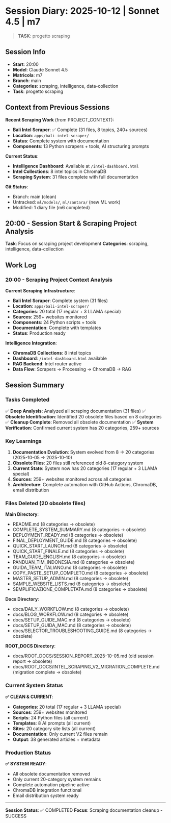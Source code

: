 # Session Diary: 2025-10-12 | Sonnet 4.5 | m7

> **TASK**: progetto scraping

## Session Info
- **Start**: 20:00
- **Model**: Claude Sonnet 4.5
- **Matricola**: m7
- **Branch**: main
- **Categories**: scraping, intelligence, data-collection
- **Task**: progetto scraping

## Context from Previous Sessions

**Recent Scraping Work** (from PROJECT_CONTEXT):
- **Bali Intel Scraper**: ✅ Complete (31 files, 8 topics, 240+ sources)
- **Location**: `apps/bali-intel-scraper/`
- **Status**: Complete system with documentation
- **Components**: 13 Python scrapers + tools, AI structuring prompts

**Current Status**:
- **Intelligence Dashboard**: Available at `/intel-dashboard.html`
- **Intel Collections**: 8 intel topics in ChromaDB
- **Scraping System**: 31 files complete with full documentation

**Git Status**:
- Branch: main (clean)
- Untracked: `ml/models/`, `ml/zantara/` (new ML work)
- Modified: 1 diary file (m6 completed)

## 20:00 - Session Start & Scraping Project Analysis

**Task**: Focus on scraping project development
**Categories**: scraping, intelligence, data-collection

## Work Log

### 20:00 - Scraping Project Context Analysis

**Current Scraping Infrastructure**:
- **Bali Intel Scraper**: Complete system (31 files)
- **Location**: `apps/bali-intel-scraper/`
- **Categories**: 20 total (17 regular + 3 LLAMA special)
- **Sources**: 259+ websites monitored
- **Components**: 24 Python scripts + tools
- **Documentation**: Complete with templates
- **Status**: Production ready

**Intelligence Integration**:
- **ChromaDB Collections**: 8 intel topics
- **Dashboard**: `/intel-dashboard.html` available
- **RAG Backend**: Intel router active
- **Data Flow**: Scrapers → Processing → ChromaDB → RAG

## Session Summary

### Tasks Completed
✅ **Deep Analysis**: Analyzed all scraping documentation (31 files)
✅ **Obsolete Identification**: Identified 20 obsolete files based on 8 categories
✅ **Cleanup Complete**: Removed all obsolete documentation
✅ **System Verification**: Confirmed current system has 20 categories, 259+ sources

### Key Learnings
1. **Documentation Evolution**: System evolved from 8 → 20 categories (2025-10-05 → 2025-10-10)
2. **Obsolete Files**: 20 files still referenced old 8-category system
3. **Current State**: System now has 20 categories (17 regular + 3 LLAMA special)
4. **Sources**: 259+ websites monitored across all categories
5. **Architecture**: Complete automation with GitHub Actions, ChromaDB, email distribution

### Files Deleted (20 obsolete files)
**Main Directory**:
- README.md (8 categories → obsolete)
- COMPLETE_SYSTEM_SUMMARY.md (8 categories → obsolete)
- DEPLOYMENT_READY.md (8 categories → obsolete)
- FINAL_DEPLOYMENT_GUIDE.md (8 categories → obsolete)
- QUICK_START_LAUNCH.md (8 categories → obsolete)
- QUICK_START_FINALE.md (8 categories → obsolete)
- TEAM_GUIDE_ENGLISH.md (8 categories → obsolete)
- PANDUAN_TIM_INDONESIA.md (8 categories → obsolete)
- GUIDA_TEAM_ITALIANO.md (8 categories → obsolete)
- COPY_PASTE_SETUP_COMPLETO.md (8 categories → obsolete)
- MASTER_SETUP_ADMIN.md (8 categories → obsolete)
- SAMPLE_WEBSITE_LISTS.md (8 categories → obsolete)
- SEMPLIFICAZIONE_COMPLETATA.md (8 categories → obsolete)

**Docs Directory**:
- docs/DAILY_WORKFLOW.md (8 categories → obsolete)
- docs/BLOG_WORKFLOW.md (8 categories → obsolete)
- docs/SETUP_GUIDE_MAC.md (8 categories → obsolete)
- docs/SETUP_GUIDA_MAC.md (8 categories → obsolete)
- docs/SELECTOR_TROUBLESHOOTING_GUIDE.md (8 categories → obsolete)

**ROOT_DOCS Directory**:
- docs/ROOT_DOCS/SESSION_REPORT_2025-10-05.md (old session report → obsolete)
- docs/ROOT_DOCS/INTEL_SCRAPING_V2_MIGRATION_COMPLETE.md (migration complete → obsolete)

### Current System Status
**✅ CLEAN & CURRENT**:
- **Categories**: 20 total (17 regular + 3 LLAMA special)
- **Sources**: 259+ websites monitored
- **Scripts**: 24 Python files (all current)
- **Templates**: 8 AI prompts (all current)
- **Sites**: 20 category site lists (all current)
- **Documentation**: Only current V2 files remain
- **Output**: 38 generated articles + metadata

### Production Status
**✅ SYSTEM READY**:
- All obsolete documentation removed
- Only current 20-category system remains
- Complete automation pipeline active
- ChromaDB integration functional
- Email distribution system ready

---

**Session Status**: ✅ COMPLETED
**Focus**: Scraping documentation cleanup - SUCCESS
